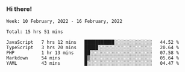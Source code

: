 ### Hi there!

<!--START_SECTION:waka-->
```text
Week: 10 February, 2022 - 16 February, 2022

Total: 15 hrs 51 mins

JavaScript   7 hrs 12 mins   ███████████░░░░░░░░░░░░░░   44.52 % 
TypeScript   3 hrs 20 mins   █████░░░░░░░░░░░░░░░░░░░░   20.64 % 
PHP          1 hr 13 mins    ██░░░░░░░░░░░░░░░░░░░░░░░   07.58 % 
Markdown     54 mins         █▒░░░░░░░░░░░░░░░░░░░░░░░   05.64 % 
YAML         43 mins         █░░░░░░░░░░░░░░░░░░░░░░░░   04.47 % 
```
<!--END_SECTION:waka-->
